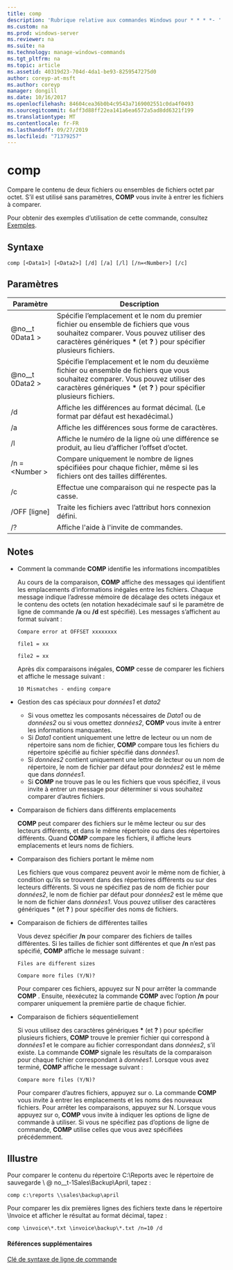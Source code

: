 ```yaml
---
title: comp
description: 'Rubrique relative aux commandes Windows pour * * * *- '
ms.custom: na
ms.prod: windows-server
ms.reviewer: na
ms.suite: na
ms.technology: manage-windows-commands
ms.tgt_pltfrm: na
ms.topic: article
ms.assetid: 40319d23-704d-4da1-be93-8259547275d0
author: coreyp-at-msft
ms.author: coreyp
manager: dongill
ms.date: 10/16/2017
ms.openlocfilehash: 84604cea36b0b4c9543a7169002551c0da4f0493
ms.sourcegitcommit: 6aff3d88ff22ea141a6ea6572a5ad8dd6321f199
ms.translationtype: MT
ms.contentlocale: fr-FR
ms.lasthandoff: 09/27/2019
ms.locfileid: "71379257"
---
```

# <a name="comp"></a>comp



Compare le contenu de deux fichiers ou ensembles de fichiers octet par octet. S’il est utilisé sans paramètres, **COMP** vous invite à entrer les fichiers à comparer.

Pour obtenir des exemples d’utilisation de cette commande, consultez [Exemples](#BKMK_examples).

## <a name="syntax"></a>Syntaxe

```
comp [<Data1>] [<Data2>] [/d] [/a] [/l] [/n=<Number>] [/c]
```

## <a name="parameters"></a>Paramètres

|Paramètre|Description|
|---------|-----------|
|@no__t 0Data1 >|Spécifie l’emplacement et le nom du premier fichier ou ensemble de fichiers que vous souhaitez comparer. Vous pouvez utiliser des caractères génériques **&#42;** (et **?** ) pour spécifier plusieurs fichiers.|
|@no__t 0Data2 >|Spécifie l’emplacement et le nom du deuxième fichier ou ensemble de fichiers que vous souhaitez comparer. Vous pouvez utiliser des caractères génériques **&#42;** (et **?** ) pour spécifier plusieurs fichiers.|
|/d|Affiche les différences au format décimal. (Le format par défaut est hexadécimal.)|
|/a|Affiche les différences sous forme de caractères.|
|/l|Affiche le numéro de la ligne où une différence se produit, au lieu d’afficher l’offset d’octet.|
|/n = \<Number >|Compare uniquement le nombre de lignes spécifiées pour chaque fichier, même si les fichiers ont des tailles différentes.|
|/c|Effectue une comparaison qui ne respecte pas la casse.|
|/OFF [ligne]|Traite les fichiers avec l’attribut hors connexion défini.|
|/?|Affiche l'aide à l'invite de commandes.|

## <a name="remarks"></a>Notes

-   Comment la commande **COMP** identifie les informations incompatibles

    Au cours de la comparaison, **COMP** affiche des messages qui identifient les emplacements d’informations inégales entre les fichiers. Chaque message indique l’adresse mémoire de décalage des octets inégaux et le contenu des octets (en notation hexadécimale sauf si le paramètre de ligne de commande **/a** ou **/d** est spécifié). Les messages s’affichent au format suivant :

    `Compare error at OFFSET xxxxxxxx`

    `file1 = xx`

    `file2 = xx`

    Après dix comparaisons inégales, **COMP** cesse de comparer les fichiers et affiche le message suivant :

    `10 Mismatches - ending compare`
-   Gestion des cas spéciaux pour *données1* et *data2*  
    -   Si vous omettez les composants nécessaires de *Data1* ou de *données2* ou si vous omettez *données2*, **COMP** vous invite à entrer les informations manquantes.
    -   Si *Data1* contient uniquement une lettre de lecteur ou un nom de répertoire sans nom de fichier, **COMP** compare tous les fichiers du répertoire spécifié au fichier spécifié dans *données1*.
    -   Si *données2* contient uniquement une lettre de lecteur ou un nom de répertoire, le nom de fichier par défaut pour *données2* est le même que dans *données1*.
    -   Si **COMP** ne trouve pas le ou les fichiers que vous spécifiez, il vous invite à entrer un message pour déterminer si vous souhaitez comparer d’autres fichiers.
-   Comparaison de fichiers dans différents emplacements

    **COMP** peut comparer des fichiers sur le même lecteur ou sur des lecteurs différents, et dans le même répertoire ou dans des répertoires différents. Quand **COMP** compare les fichiers, il affiche leurs emplacements et leurs noms de fichiers.
-   Comparaison des fichiers portant le même nom

    Les fichiers que vous comparez peuvent avoir le même nom de fichier, à condition qu’ils se trouvent dans des répertoires différents ou sur des lecteurs différents. Si vous ne spécifiez pas de nom de fichier pour *données2*, le nom de fichier par défaut pour *données2* est le même que le nom de fichier dans *données1*. Vous pouvez utiliser des caractères génériques **&#42;** (et **?** ) pour spécifier des noms de fichiers.
-   Comparaison de fichiers de différentes tailles

    Vous devez spécifier **/n** pour comparer des fichiers de tailles différentes. Si les tailles de fichier sont différentes et que **/n** n’est pas spécifié, **COMP** affiche le message suivant :

    `Files are different sizes`

    `Compare more files (Y/N)?`

    Pour comparer ces fichiers, appuyez sur N pour arrêter la commande **COMP** . Ensuite, réexécutez la commande **COMP** avec l’option **/n** pour comparer uniquement la première partie de chaque fichier.
-   Comparaison de fichiers séquentiellement

    Si vous utilisez des caractères génériques **&#42;** (et **?** ) pour spécifier plusieurs fichiers, **COMP** trouve le premier fichier qui correspond à *données1* et le compare au fichier correspondant dans *données2*, s’il existe. La commande **COMP** signale les résultats de la comparaison pour chaque fichier correspondant à *données1*. Lorsque vous avez terminé, **COMP** affiche le message suivant :

    `Compare more files (Y/N)?`

    Pour comparer d’autres fichiers, appuyez sur o. La commande **COMP** vous invite à entrer les emplacements et les noms des nouveaux fichiers. Pour arrêter les comparaisons, appuyez sur N. Lorsque vous appuyez sur o, **COMP** vous invite à indiquer les options de ligne de commande à utiliser. Si vous ne spécifiez pas d’options de ligne de commande, **COMP** utilise celles que vous avez spécifiées précédemment.

## <a name="BKMK_examples"></a>Illustre

Pour comparer le contenu du répertoire C:\Reports avec le répertoire de sauvegarde \\ @ no__t-1Sales\Backup\April, tapez :
```
comp c:\reports \\sales\backup\april
```
Pour comparer les dix premières lignes des fichiers texte dans le répertoire \Invoice et afficher le résultat au format décimal, tapez :
```
comp \invoice\*.txt \invoice\backup\*.txt /n=10 /d
```

#### <a name="additional-references"></a>Références supplémentaires

[Clé de syntaxe de ligne de commande](command-line-syntax-key.md)
